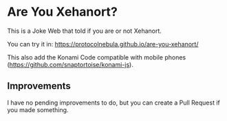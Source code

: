 # Are You Xehanort?

This is a Joke Web that told if you are or not Xehanort.

You can try it in: https://protocolnebula.github.io/are-you-xehanort/

This also add the Konami Code compatible with mobile phones (https://github.com/snaptortoise/konami-js).

## Improvements

I have no pending improvements to do, but you can create a Pull Request if you made something.
